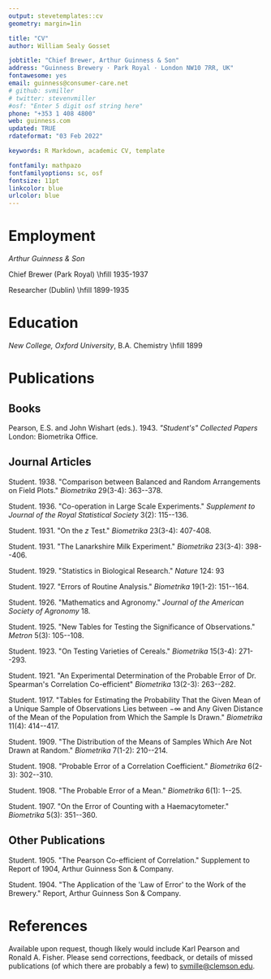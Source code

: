 ```yaml
---
output: stevetemplates::cv
geometry: margin=1in

title: "CV"
author: William Sealy Gosset

jobtitle: "Chief Brewer, Arthur Guinness & Son"
address: "Guinness Brewery · Park Royal · London NW10 7RR, UK"
fontawesome: yes
email: guinness@consumer-care.net
# github: svmiller
# twitter: stevenvmiller
#osf: "Enter 5 digit osf string here"
phone: "+353 1 408 4800"
web: guinness.com
updated: TRUE
rdateformat: "03 Feb 2022"

keywords: R Markdown, academic CV, template

fontfamily: mathpazo
fontfamilyoptions: sc, osf
fontsize: 11pt
linkcolor: blue
urlcolor: blue
---
```


# Employment

*Arthur Guinness & Son*

Chief Brewer (Park Royal) \hfill 1935-1937

Researcher (Dublin) \hfill 1899-1935

# Education

*New College, Oxford University*, B.A. Chemistry \hfill 1899


# Publications

## Books

Pearson, E.S. and John Wishart (eds.). 1943. *"Student's" Collected Papers* London: Biometrika Office.

## Journal Articles

Student. 1938. "Comparison between Balanced and Random Arrangements on Field Plots." *Biometrika* 29(3-4): 363--378.

Student. 1936. "Co-operation in Large Scale Experiments." *Supplement to Journal of the Royal Statistical Society* 3(2): 115--136.

Student. 1931. "On the *z* Test." *Biometrika* 23(3-4): 407-408.

Student. 1931. "The Lanarkshire Milk Experiment." *Biometrika* 23(3-4): 398--406.

Student. 1929. "Statistics in Biological Research." *Nature* 124: 93

Student. 1927. "Errors of Routine Analysis." *Biometrika* 19(1-2): 151--164.

Student. 1926. "Mathematics and Agronomy." *Journal of the American Society of Agronomy* 18.

Student. 1925. "New Tables for Testing the Significance of Observations." *Metron* 5(3): 105--108.

Student. 1923. "On Testing Varieties of Cereals." *Biometrika* 15(3-4): 271--293.

Student. 1921. "An Experimental Determination of the Probable Error of Dr. Spearman's Correlation Co-efficient" *Biometrika* 13(2-3): 263--282.

Student. 1917. "Tables for Estimating the Probability That the Given Mean of a Unique Sample of Observations Lies between $-\infty$ and Any Given Distance of the Mean of the Population from Which the Sample Is Drawn." *Biometrika* 11(4): 414--417.

Student. 1909. "The Distribution of the Means of Samples Which Are Not Drawn at Random." *Biometrika* 7(1-2): 210--214.

Student. 1908. "Probable Error of a Correlation Coefficient." *Biometrika* 6(2-3): 302--310.

Student. 1908. "The Probable Error of a Mean." *Biometrika* 6(1): 1--25.

Student. 1907. "On the Error of Counting with a Haemacytometer." *Biometrika* 5(3): 351--360.

## Other Publications

Student. 1905. "The Pearson Co-efficient of Correlation." Supplement to Report of 1904, Arthur Guinness Son & Company.

Student. 1904. "The Application of the 'Law of Error' to the Work of the Brewery." Report, Arthur Guinness Son & Company.

# References

Available upon request, though likely would include Karl Pearson and Ronald A. Fisher. Please send corrections, feedback, or details of missed publications (of which there are probably a few) to svmille@clemson.edu.
